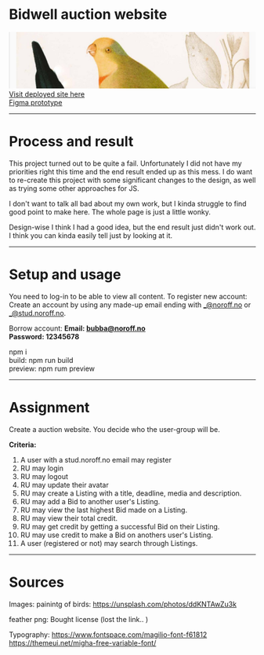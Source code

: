 # Bidwell auction website

![Bidwell](./media/img/bidwell_bad.jpg "Bidwell")  
[Visit deployed site here](https://exam-auction-regine.netlify.app/ "Bidwell")  
[Figma prototype](https://www.figma.com/file/2qmH9vKsK4TnIK6BahmGE2/Exam_Autumn22_Auction?node-id=0%3A1&t=1YxQiFVTlD3YEDeb-1 "Figma prototype")

---

# Process and result

This project turned out to be quite a fail. Unfortunately I did not have my priorities right this time and the end result ended up as this mess. I do want to re-create this project with some significant changes to the design, as well as trying some other approaches for JS.

I don't want to talk all bad about my own work, but I kinda struggle to find good point to make here. The whole page is just a little wonky.

Design-wise I think I had a good idea, but the end result just didn't work out. I think you can kinda easily tell just by looking at it.

---

# Setup and usage

You need to log-in to be able to view all content.
To register new account: Create an account by using any made-up email ending with _@noroff.no or _@stud.noroff.no.

Borrow account:
**Email: bubba@noroff.no**  
**Password: 12345678**

npm i  
build: npm run build  
preview: npm rum preview

---

# Assignment

Create a auction website. You decide who the user-group will be.

**Criteria:**

1. A user with a stud.noroff.no email may register
2. RU may login
3. RU may logout
4. RU may update their avatar
5. RU may create a Listing with a title, deadline, media and description.
6. RU may add a Bid to another user's Listing.
7. RU may view the last highest Bid made on a Listing.
8. RU may view their total credit.
9. RU may get credit by getting a successful Bid on their Listing.
10. RU may use credit to make a Bid on anothers user's Listing.
11. A user (registered or not) may search through Listings.

---

<!-- HTML:   verification: I have consistently been putting buttons inside a tags. (on index and view listing) But I didn't realize until too late and didn't have time to fix it. It also gives a warning about missing heading in "View listing", however the headning is added as the title of the listing being the h1 through js.
WCAG:   ![Color-blind WCAG](./submission/images/colorblindWcag.jpg?raw=true "Color-blind WCAG")
![Color contrast WCAG](./submission/images/colorContrast.jpg?raw=true "Color contrast WCAG") <br>
The light blue color that is primerely used on buttons is slightly lacking in contrast. Would adjust, but ran out of time.

* issues with credits/avatar. The page struggles to load avatar and credits. I should have made a better solution for saving and getting the avatar and credits. (It does work, just not most of the time..). I would rather try to create a function to store values in localstorage from the initial login, but I did not have time to redo this part.
* styling is lacking compared to the figma prototype. Working with tailwind was more time-consuming than expected.
* modules got a bid confused and mixed up towards the end. It was due to poor planning prior to starting the implementation. Learned from mistakes and feel confident that I will provide more optimal code and usage of moduels in the future.
* Ran out of time to set up any kind og testing.

* Hade some issues with setting up netlify due to the path to the index.html, so I setup the page manually by using local files. The hosted page is fully up to date with the most recent commit.  -->

# Sources

Images:
painintg of birds: https://unsplash.com/photos/ddKNTAwZu3k

feather png: Bought license (lost the link.. )

Typography:
https://www.fontspace.com/magilio-font-f61812 <br>
https://themeui.net/migha-free-variable-font/
